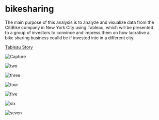 # bikesharing

The main purpose of this analysis is to analyze and visualize data from the CitiBike company in New York City using Tableau, which will be presented to a group of investors to convince and impress them on how lucrative a bike sharing business coulld be if invested into in a different city.

[Tableau Story]([url](https://public.tableau.com/app/profile/kennan.foust/viz/ChallengeStory_16796021210920/ChallengeStory?publish=yes))

![Capture](https://user-images.githubusercontent.com/119345840/227361368-6c115360-fb75-413e-86ae-9e8bac5ae783.PNG)

![two](https://user-images.githubusercontent.com/119345840/227361381-35703bd0-fa60-438b-a206-cd55c810fc69.PNG)

![three](https://user-images.githubusercontent.com/119345840/227361408-b2ec1d86-ef35-4560-93b9-b0b73b3670ba.PNG)

![four](https://user-images.githubusercontent.com/119345840/227361457-bb4122c4-cb7a-4049-891d-8f5a372a23f6.PNG)

![five](https://user-images.githubusercontent.com/119345840/227361481-aabe5d21-7d43-4b61-95d7-12ec2a1c43df.PNG)

![six](https://user-images.githubusercontent.com/119345840/227361504-f1c0179d-ee70-4bca-a685-50adb19fd0b3.PNG)

![seven](https://user-images.githubusercontent.com/119345840/227361531-f8f0490b-fddf-4903-99bc-89345ba5ea8a.PNG)
